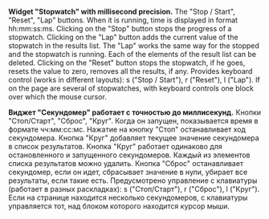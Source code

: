 **Widget "Stopwatch" with millisecond precision.** The "Stop / Start", "Reset", "Lap" buttons. When it is running, time is displayed in format hh:mm:ss:ms. Clicking on the "Stop" button stops the progress of a stopwatch. Clicking on the "Lap" button adds the current value of the stopwatch in the results list. The "Lap" works the same way for the stopped and the stopwatch is running. Each of the elements of the result list can be deleted. Clicking on the "Reset" button stops the stopwatch, if he goes, resets the value to zero, removes all the results, if any.
Provides keyboard control (works in different layouts): s ("Stop / Start"), r ("Reset"), l ("Lap"). If on the page are several of stopwatches, with keyboard controls one block over which the mouse cursor.

**Виджет "Cекундомер" работает с точностью до миллисекунд.** Кнопки "Стоп/Старт", "Сброс", "Круг". Когда он запущен, показывается время в формате чч:мм:сс:мс. Нажатие на кнопку "Стоп" останавливает ход секундомера. Кнопка "Круг" добавляет текущее значение секундомера в список результатов. Кнопка "Круг" работает одинаково для остановленного и запущенного секундомеров. Каждый из элементов списка результатов можно удалить. Кнопка "Сброс" останавливает секундомер, если он идет, сбрасывает значение в нули, убирает все результаты, если такие есть.
Предусмотрено управление с клавиатуры (работает в разных раскладках): s ("Стоп/Старт"), r ("Сброс"), l ("Круг"). Если на странице находится несколько секундомеров, с клавиатуры управляется тот, над блоком которого находится курсор мыши.